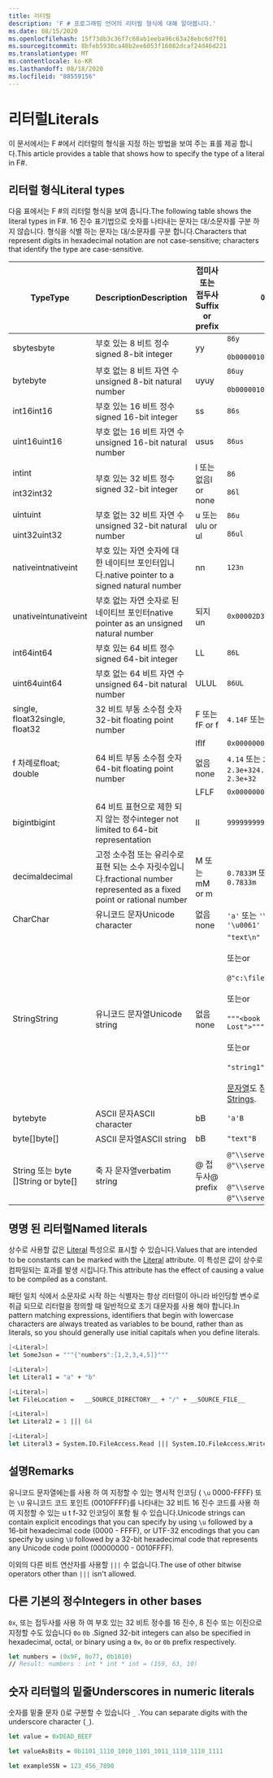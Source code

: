 ```yaml
---
title: 리터럴
description: 'F # 프로그래밍 언어의 리터럴 형식에 대해 알아봅니다.'
ms.date: 08/15/2020
ms.openlocfilehash: 15f73db3c36f7c60ab1eeba96c63a28ebc6d7f01
ms.sourcegitcommit: 8bfeb5930ca48b2ee6053f16082dcaf24d46d221
ms.translationtype: MT
ms.contentlocale: ko-KR
ms.lasthandoff: 08/18/2020
ms.locfileid: "88559156"
---
```

# <a name="literals"></a><span data-ttu-id="4d67f-103">리터럴</span><span class="sxs-lookup"><span data-stu-id="4d67f-103">Literals</span></span>

<span data-ttu-id="4d67f-104">이 문서에서는 F #에서 리터럴의 형식을 지정 하는 방법을 보여 주는 표를 제공 합니다.</span><span class="sxs-lookup"><span data-stu-id="4d67f-104">This article provides a table that shows how to specify the type of a literal in F#.</span></span>

## <a name="literal-types"></a><span data-ttu-id="4d67f-105">리터럴 형식</span><span class="sxs-lookup"><span data-stu-id="4d67f-105">Literal types</span></span>

<span data-ttu-id="4d67f-106">다음 표에서는 F #의 리터럴 형식을 보여 줍니다.</span><span class="sxs-lookup"><span data-stu-id="4d67f-106">The following table shows the literal types in F#.</span></span> <span data-ttu-id="4d67f-107">16 진수 표기법으로 숫자를 나타내는 문자는 대/소문자를 구분 하지 않습니다. 형식을 식별 하는 문자는 대/소문자를 구분 합니다.</span><span class="sxs-lookup"><span data-stu-id="4d67f-107">Characters that represent digits in hexadecimal notation are not case-sensitive; characters that identify the type are case-sensitive.</span></span>

|<span data-ttu-id="4d67f-108">Type</span><span class="sxs-lookup"><span data-stu-id="4d67f-108">Type</span></span>|<span data-ttu-id="4d67f-109">Description</span><span class="sxs-lookup"><span data-stu-id="4d67f-109">Description</span></span>|<span data-ttu-id="4d67f-110">접미사 또는 접두사</span><span class="sxs-lookup"><span data-stu-id="4d67f-110">Suffix or prefix</span></span>|<span data-ttu-id="4d67f-111">예제</span><span class="sxs-lookup"><span data-stu-id="4d67f-111">Examples</span></span>|
|----|-----------|----------------|--------|
|<span data-ttu-id="4d67f-112">sbyte</span><span class="sxs-lookup"><span data-stu-id="4d67f-112">sbyte</span></span>|<span data-ttu-id="4d67f-113">부호 있는 8 비트 정수</span><span class="sxs-lookup"><span data-stu-id="4d67f-113">signed 8-bit integer</span></span>|<span data-ttu-id="4d67f-114">y</span><span class="sxs-lookup"><span data-stu-id="4d67f-114">y</span></span>|`86y`<br /><br />`0b00000101y`|
|<span data-ttu-id="4d67f-115">byte</span><span class="sxs-lookup"><span data-stu-id="4d67f-115">byte</span></span>|<span data-ttu-id="4d67f-116">부호 없는 8 비트 자연 수</span><span class="sxs-lookup"><span data-stu-id="4d67f-116">unsigned 8-bit natural number</span></span>|<span data-ttu-id="4d67f-117">uy</span><span class="sxs-lookup"><span data-stu-id="4d67f-117">uy</span></span>|`86uy`<br /><br />`0b00000101uy`|
|<span data-ttu-id="4d67f-118">int16</span><span class="sxs-lookup"><span data-stu-id="4d67f-118">int16</span></span>|<span data-ttu-id="4d67f-119">부호 있는 16 비트 정수</span><span class="sxs-lookup"><span data-stu-id="4d67f-119">signed 16-bit integer</span></span>|<span data-ttu-id="4d67f-120">s</span><span class="sxs-lookup"><span data-stu-id="4d67f-120">s</span></span>|`86s`|
|<span data-ttu-id="4d67f-121">uint16</span><span class="sxs-lookup"><span data-stu-id="4d67f-121">uint16</span></span>|<span data-ttu-id="4d67f-122">부호 없는 16 비트 자연 수</span><span class="sxs-lookup"><span data-stu-id="4d67f-122">unsigned 16-bit natural number</span></span>|<span data-ttu-id="4d67f-123">us</span><span class="sxs-lookup"><span data-stu-id="4d67f-123">us</span></span>|`86us`|
|<span data-ttu-id="4d67f-124">int</span><span class="sxs-lookup"><span data-stu-id="4d67f-124">int</span></span><br /><br /><span data-ttu-id="4d67f-125">int32</span><span class="sxs-lookup"><span data-stu-id="4d67f-125">int32</span></span>|<span data-ttu-id="4d67f-126">부호 있는 32 비트 정수</span><span class="sxs-lookup"><span data-stu-id="4d67f-126">signed 32-bit integer</span></span>|<span data-ttu-id="4d67f-127">l 또는 없음</span><span class="sxs-lookup"><span data-stu-id="4d67f-127">l or none</span></span>|`86`<br /><br />`86l`|
|<span data-ttu-id="4d67f-128">uint</span><span class="sxs-lookup"><span data-stu-id="4d67f-128">uint</span></span><br /><br /><span data-ttu-id="4d67f-129">uint32</span><span class="sxs-lookup"><span data-stu-id="4d67f-129">uint32</span></span>|<span data-ttu-id="4d67f-130">부호 없는 32 비트 자연 수</span><span class="sxs-lookup"><span data-stu-id="4d67f-130">unsigned 32-bit natural number</span></span>|<span data-ttu-id="4d67f-131">u 또는 ul</span><span class="sxs-lookup"><span data-stu-id="4d67f-131">u or ul</span></span>|`86u`<br /><br />`86ul`|
|<span data-ttu-id="4d67f-132">nativeint</span><span class="sxs-lookup"><span data-stu-id="4d67f-132">nativeint</span></span>|<span data-ttu-id="4d67f-133">부호 있는 자연 숫자에 대 한 네이티브 포인터입니다.</span><span class="sxs-lookup"><span data-stu-id="4d67f-133">native pointer to a signed natural number</span></span>|<span data-ttu-id="4d67f-134">n</span><span class="sxs-lookup"><span data-stu-id="4d67f-134">n</span></span>|`123n`|
|<span data-ttu-id="4d67f-135">unativeint</span><span class="sxs-lookup"><span data-stu-id="4d67f-135">unativeint</span></span>|<span data-ttu-id="4d67f-136">부호 없는 자연 숫자로 된 네이티브 포인터</span><span class="sxs-lookup"><span data-stu-id="4d67f-136">native pointer as an unsigned natural number</span></span>|<span data-ttu-id="4d67f-137">되지</span><span class="sxs-lookup"><span data-stu-id="4d67f-137">un</span></span>|`0x00002D3Fun`|
|<span data-ttu-id="4d67f-138">int64</span><span class="sxs-lookup"><span data-stu-id="4d67f-138">int64</span></span>|<span data-ttu-id="4d67f-139">부호 있는 64 비트 정수</span><span class="sxs-lookup"><span data-stu-id="4d67f-139">signed 64-bit integer</span></span>|<span data-ttu-id="4d67f-140">L</span><span class="sxs-lookup"><span data-stu-id="4d67f-140">L</span></span>|`86L`|
|<span data-ttu-id="4d67f-141">uint64</span><span class="sxs-lookup"><span data-stu-id="4d67f-141">uint64</span></span>|<span data-ttu-id="4d67f-142">부호 없는 64 비트 자연 수</span><span class="sxs-lookup"><span data-stu-id="4d67f-142">unsigned 64-bit natural number</span></span>|<span data-ttu-id="4d67f-143">UL</span><span class="sxs-lookup"><span data-stu-id="4d67f-143">UL</span></span>|`86UL`|
|<span data-ttu-id="4d67f-144">single, float32</span><span class="sxs-lookup"><span data-stu-id="4d67f-144">single, float32</span></span>|<span data-ttu-id="4d67f-145">32 비트 부동 소수점 숫자</span><span class="sxs-lookup"><span data-stu-id="4d67f-145">32-bit floating point number</span></span>|<span data-ttu-id="4d67f-146">F 또는 f</span><span class="sxs-lookup"><span data-stu-id="4d67f-146">F or f</span></span>|<span data-ttu-id="4d67f-147">`4.14F` 또는 `4.14f`</span><span class="sxs-lookup"><span data-stu-id="4d67f-147">`4.14F` or `4.14f`</span></span>|
|||<span data-ttu-id="4d67f-148">lf</span><span class="sxs-lookup"><span data-stu-id="4d67f-148">lf</span></span>|`0x00000000lf`|
|<span data-ttu-id="4d67f-149">f 차례로</span><span class="sxs-lookup"><span data-stu-id="4d67f-149">float; double</span></span>|<span data-ttu-id="4d67f-150">64 비트 부동 소수점 숫자</span><span class="sxs-lookup"><span data-stu-id="4d67f-150">64-bit floating point number</span></span>|<span data-ttu-id="4d67f-151">없음</span><span class="sxs-lookup"><span data-stu-id="4d67f-151">none</span></span>|<span data-ttu-id="4d67f-152">`4.14` 또는 `2.3E+32` 또는 `2.3e+32`</span><span class="sxs-lookup"><span data-stu-id="4d67f-152">`4.14` or `2.3E+32` or `2.3e+32`</span></span>|
|||<span data-ttu-id="4d67f-153">LF</span><span class="sxs-lookup"><span data-stu-id="4d67f-153">LF</span></span>|`0x0000000000000000LF`|
|<span data-ttu-id="4d67f-154">bigint</span><span class="sxs-lookup"><span data-stu-id="4d67f-154">bigint</span></span>|<span data-ttu-id="4d67f-155">64 비트 표현으로 제한 되지 않는 정수</span><span class="sxs-lookup"><span data-stu-id="4d67f-155">integer not limited to 64-bit representation</span></span>|<span data-ttu-id="4d67f-156">I</span><span class="sxs-lookup"><span data-stu-id="4d67f-156">I</span></span>|`9999999999999999999999999999I`|
|<span data-ttu-id="4d67f-157">decimal</span><span class="sxs-lookup"><span data-stu-id="4d67f-157">decimal</span></span>|<span data-ttu-id="4d67f-158">고정 소수점 또는 유리수로 표현 되는 소수 자릿수입니다.</span><span class="sxs-lookup"><span data-stu-id="4d67f-158">fractional number represented as a fixed point or rational number</span></span>|<span data-ttu-id="4d67f-159">M 또는 m</span><span class="sxs-lookup"><span data-stu-id="4d67f-159">M or m</span></span>|<span data-ttu-id="4d67f-160">`0.7833M` 또는 `0.7833m`</span><span class="sxs-lookup"><span data-stu-id="4d67f-160">`0.7833M` or `0.7833m`</span></span>|
|<span data-ttu-id="4d67f-161">Char</span><span class="sxs-lookup"><span data-stu-id="4d67f-161">Char</span></span>|<span data-ttu-id="4d67f-162">유니코드 문자</span><span class="sxs-lookup"><span data-stu-id="4d67f-162">Unicode character</span></span>|<span data-ttu-id="4d67f-163">없음</span><span class="sxs-lookup"><span data-stu-id="4d67f-163">none</span></span>|<span data-ttu-id="4d67f-164">`'a'` 또는 `'\u0061'`</span><span class="sxs-lookup"><span data-stu-id="4d67f-164">`'a'` or `'\u0061'`</span></span>|
|<span data-ttu-id="4d67f-165">String</span><span class="sxs-lookup"><span data-stu-id="4d67f-165">String</span></span>|<span data-ttu-id="4d67f-166">유니코드 문자열</span><span class="sxs-lookup"><span data-stu-id="4d67f-166">Unicode string</span></span>|<span data-ttu-id="4d67f-167">없음</span><span class="sxs-lookup"><span data-stu-id="4d67f-167">none</span></span>|`"text\n"`<br /><br /><span data-ttu-id="4d67f-168">또는</span><span class="sxs-lookup"><span data-stu-id="4d67f-168">or</span></span><br /><br />`@"c:\filename"`<br /><br /><span data-ttu-id="4d67f-169">또는</span><span class="sxs-lookup"><span data-stu-id="4d67f-169">or</span></span><br /><br />`"""<book title="Paradise Lost">"""`<br /><br /><span data-ttu-id="4d67f-170">또는</span><span class="sxs-lookup"><span data-stu-id="4d67f-170">or</span></span><br /><br />`"string1" + "string2"`<br /><br /><span data-ttu-id="4d67f-171">[문자열](Strings.md)도 참조 하세요.</span><span class="sxs-lookup"><span data-stu-id="4d67f-171">See also [Strings](Strings.md).</span></span>|
|<span data-ttu-id="4d67f-172">byte</span><span class="sxs-lookup"><span data-stu-id="4d67f-172">byte</span></span>|<span data-ttu-id="4d67f-173">ASCII 문자</span><span class="sxs-lookup"><span data-stu-id="4d67f-173">ASCII character</span></span>|<span data-ttu-id="4d67f-174">b</span><span class="sxs-lookup"><span data-stu-id="4d67f-174">B</span></span>|`'a'B`|
|<span data-ttu-id="4d67f-175">byte[]</span><span class="sxs-lookup"><span data-stu-id="4d67f-175">byte[]</span></span>|<span data-ttu-id="4d67f-176">ASCII 문자열</span><span class="sxs-lookup"><span data-stu-id="4d67f-176">ASCII string</span></span>|<span data-ttu-id="4d67f-177">b</span><span class="sxs-lookup"><span data-stu-id="4d67f-177">B</span></span>|`"text"B`|
|<span data-ttu-id="4d67f-178">String 또는 byte []</span><span class="sxs-lookup"><span data-stu-id="4d67f-178">String or byte[]</span></span>|<span data-ttu-id="4d67f-179">축 자 문자열</span><span class="sxs-lookup"><span data-stu-id="4d67f-179">verbatim string</span></span>|<span data-ttu-id="4d67f-180">@ 접두사</span><span class="sxs-lookup"><span data-stu-id="4d67f-180">@ prefix</span></span>|<span data-ttu-id="4d67f-181">`@"\\server\share"` 유니코드</span><span class="sxs-lookup"><span data-stu-id="4d67f-181">`@"\\server\share"` (Unicode)</span></span><br /><br /><span data-ttu-id="4d67f-182">`@"\\server\share"B` 부호</span><span class="sxs-lookup"><span data-stu-id="4d67f-182">`@"\\server\share"B` (ASCII)</span></span>|

## <a name="named-literals"></a><span data-ttu-id="4d67f-183">명명 된 리터럴</span><span class="sxs-lookup"><span data-stu-id="4d67f-183">Named literals</span></span>

<span data-ttu-id="4d67f-184">상수로 사용할 값은 [Literal](https://fsharp.github.io/fsharp-core-docs/reference/fsharp-core-literalattribute.html) 특성으로 표시할 수 있습니다.</span><span class="sxs-lookup"><span data-stu-id="4d67f-184">Values that are intended to be constants can be marked with the [Literal](https://fsharp.github.io/fsharp-core-docs/reference/fsharp-core-literalattribute.html) attribute.</span></span> <span data-ttu-id="4d67f-185">이 특성은 값이 상수로 컴파일되는 효과를 발생 시킵니다.</span><span class="sxs-lookup"><span data-stu-id="4d67f-185">This attribute has the effect of causing a value to be compiled as a constant.</span></span>

<span data-ttu-id="4d67f-186">패턴 일치 식에서 소문자로 시작 하는 식별자는 항상 리터럴이 아니라 바인딩할 변수로 취급 되므로 리터럴을 정의할 때 일반적으로 초기 대문자를 사용 해야 합니다.</span><span class="sxs-lookup"><span data-stu-id="4d67f-186">In pattern matching expressions, identifiers that begin with lowercase characters are always treated as variables to be bound, rather than as literals, so you should generally use initial capitals when you define literals.</span></span>

```fsharp
[<Literal>]
let SomeJson = """{"numbers":[1,2,3,4,5]}"""

[<Literal>]
let Literal1 = "a" + "b"

[<Literal>]
let FileLocation =   __SOURCE_DIRECTORY__ + "/" + __SOURCE_FILE__

[<Literal>]
let Literal2 = 1 ||| 64

[<Literal>]
let Literal3 = System.IO.FileAccess.Read ||| System.IO.FileAccess.Write
```

## <a name="remarks"></a><span data-ttu-id="4d67f-187">설명</span><span class="sxs-lookup"><span data-stu-id="4d67f-187">Remarks</span></span>

<span data-ttu-id="4d67f-188">유니코드 문자열에는를 사용 하 여 지정할 수 있는 명시적 인코딩 ( `\u` 0000-FFFF) 또는 `\U` 유니코드 코드 포인트 (0010FFFF)를 나타내는 32 비트 16 진수 코드를 사용 하 여 지정할 수 있는 u t f-32 인코딩이 포함 될 수 있습니다.</span><span class="sxs-lookup"><span data-stu-id="4d67f-188">Unicode strings can contain explicit encodings that you can specify by using `\u` followed by a 16-bit hexadecimal code (0000 - FFFF), or UTF-32 encodings that you can specify by using `\U` followed by a 32-bit hexadecimal code that represents any Unicode code point (00000000 - 0010FFFF).</span></span>

<span data-ttu-id="4d67f-189">이외의 다른 비트 연산자를 사용할 `|||` 수 없습니다.</span><span class="sxs-lookup"><span data-stu-id="4d67f-189">The use of other bitwise operators other than `|||` isn't allowed.</span></span>

## <a name="integers-in-other-bases"></a><span data-ttu-id="4d67f-190">다른 기본의 정수</span><span class="sxs-lookup"><span data-stu-id="4d67f-190">Integers in other bases</span></span>

<span data-ttu-id="4d67f-191">`0x`, 또는 접두사를 사용 하 여 부호 있는 32 비트 정수를 16 진수, 8 진수 또는 이진으로 지정할 수도 있습니다 `0o` `0b` .</span><span class="sxs-lookup"><span data-stu-id="4d67f-191">Signed 32-bit integers can also be specified in hexadecimal, octal, or binary using a `0x`, `0o` or `0b` prefix respectively.</span></span>

```fsharp
let numbers = (0x9F, 0o77, 0b1010)
// Result: numbers : int * int * int = (159, 63, 10)
```

## <a name="underscores-in-numeric-literals"></a><span data-ttu-id="4d67f-192">숫자 리터럴의 밑줄</span><span class="sxs-lookup"><span data-stu-id="4d67f-192">Underscores in numeric literals</span></span>

<span data-ttu-id="4d67f-193">숫자를 밑줄 문자 ()로 구분할 수 있습니다 `_` .</span><span class="sxs-lookup"><span data-stu-id="4d67f-193">You can separate digits with the underscore character (`_`).</span></span>

```fsharp
let value = 0xDEAD_BEEF

let valueAsBits = 0b1101_1110_1010_1101_1011_1110_1110_1111

let exampleSSN = 123_456_7890
```
